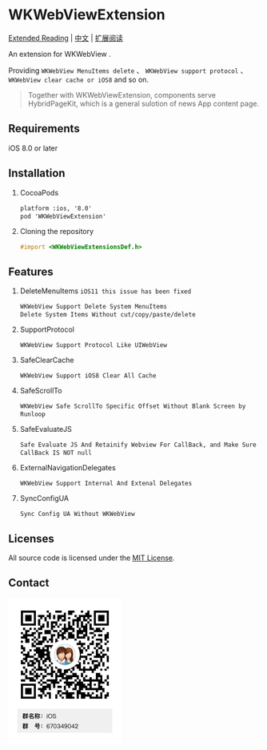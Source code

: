 # WKWebViewExtension

[Extended Reading](https://dequan1331.github.io/) | [中文](./README_CN.md) | [扩展阅读](https://dequan1331.github.io/)

An extension for WKWebView . 

Providing `WKWebView MenuItems delete` 、 `WKWebView support protocol` 、 `WKWebView clear cache or iOS8` and so on.

> Together with WKWebViewExtension, components serve HybridPageKit, which is a general sulotion of news App content page.


## Requirements
iOS 8.0 or later

		
##	Installation

1.	CocoaPods
	
		platform :ios, '8.0'
		pod 'WKWebViewExtension'

2.	Cloning the repository

	```objective-c
	#import <WKWebViewExtensionsDef.h>
	```

## Features

1.	DeleteMenuItems  `iOS11 this issue has been fixed `

	
		WKWebView Support Delete System MenuItems
   		Delete System Items Without cut/copy/paste/delete
   		

2.	SupportProtocol

		WKWebView Support Protocol Like UIWebView

3.	SafeClearCache

		WKWebView Support iOS8 Clear All Cache
		
4.	SafeScrollTo

		WKWebView Safe ScrollTo Specific Offset Without Blank Screen by Runloop
		
5.	SafeEvaluateJS

		Safe Evaluate JS And Retainify Webview For CallBack, and Make Sure CallBack IS NOT null
		
6.	ExternalNavigationDelegates

		WKWebView Support Internal And Extenal Delegates

7.	SyncConfigUA

		Sync Config UA Without WKWebView
		
## Licenses

All source code is licensed under the [MIT License](https://github.com/dequan1331/WKWebViewExtension/blob/master/LICENSE).

## Contact

<img src="./contact.png">